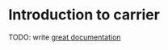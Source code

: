 # Introduction to carrier

TODO: write [great documentation](http://jacobian.org/writing/great-documentation/what-to-write/)
